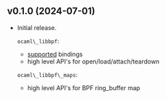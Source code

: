 ## v0.1.0 (2024-07-01)
- Initial release.

	`ocaml\_libbpf`:
	- [supported](./supported.json) bindings
	- high level API's for open/load/attach/teardown

	`ocaml\_libbpf\_maps`:
	- high level API's for BPF ring_buffer map
